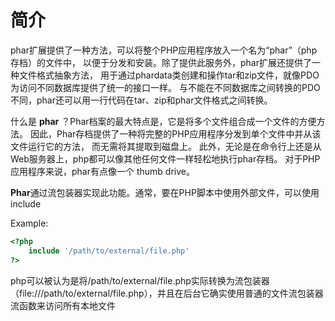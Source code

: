 # 简介

phar扩展提供了一种方法，可以将整个PHP应用程序放入一个名为“phar”（php存档）的文件中，
以便于分发和安装。除了提供此服务外，phar扩展还提供了一种文件格式抽象方法，
用于通过phardata类创建和操作tar和zip文件，就像PDO为访问不同数据库提供了统一的接口一样。
与不能在不同数据库之间转换的PDO不同，phar还可以用一行代码在tar、zip和phar文件格式之间转换。

什么是 **phar** ？Phar档案的最大特点是，它是将多个文件组合成一个文件的方便方法。
因此，Phar存档提供了一种将完整的PHP应用程序分发到单个文件中并从该文件运行它的方法，
而无需将其提取到磁盘上。
此外，无论是在命令行上还是从Web服务器上，php都可以像其他任何文件一样轻松地执行phar存档。
对于PHP应用程序来说，phar有点像一个 thumb drive。

**Phar**通过流包装器实现此功能。通常，要在PHP脚本中使用外部文件，可以使用include

Example:

```php
<?php
    include '/path/to/external/file.php'
?>
 ```
 
php可以被认为是将/path/to/external/file.php实际转换为流包装器（file:///path/to/external/file.php），并且在后台它确实使用普通的文件流包装器流函数来访问所有本地文件

 

